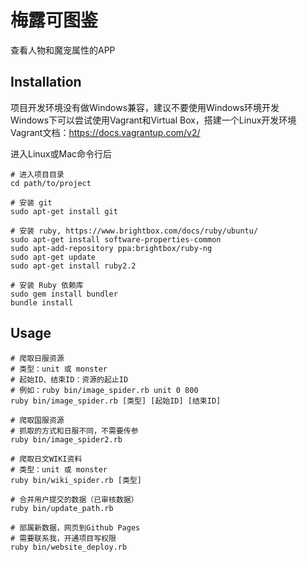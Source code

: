 梅露可图鉴
===
查看人物和魔宠属性的APP

Installation
---
项目开发环境没有做Windows兼容，建议不要使用Windows环境开发  
Windows下可以尝试使用Vagrant和Virtual Box，搭建一个Linux开发环境  
Vagrant文档：https://docs.vagrantup.com/v2/

进入Linux或Mac命令行后
```shell
# 进入项目目录
cd path/to/project

# 安装 git
sudo apt-get install git

# 安装 ruby, https://www.brightbox.com/docs/ruby/ubuntu/
sudo apt-get install software-properties-common
sudo apt-add-repository ppa:brightbox/ruby-ng
sudo apt-get update
sudo apt-get install ruby2.2

# 安装 Ruby 依赖库
sudo gem install bundler
bundle install
```

Usage
---
```shell
# 爬取日服资源
# 类型：unit 或 monster
# 起始ID、结束ID：资源的起止ID
# 例如：ruby bin/image_spider.rb unit 0 800
ruby bin/image_spider.rb [类型] [起始ID] [结束ID]

# 爬取国服资源
# 抓取的方式和日服不同，不需要传参
ruby bin/image_spider2.rb

# 爬取日文WIKI资料
# 类型：unit 或 monster
ruby bin/wiki_spider.rb [类型]

# 合并用户提交的数据（已审核数据）
ruby bin/update_path.rb

# 部属新数据，网页到Github Pages
# 需要联系我，开通项目写权限
ruby bin/website_deploy.rb
```
